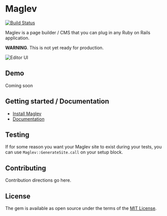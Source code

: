 # Maglev

[![Build Status](https://travis-ci.com/maglevhq/maglev-core.svg?token=Peo8iU6ug5EgwGpofkrd&branch=master)](https://travis-ci.com/maglevhq/maglev-core)

Maglev is a page builder / CMS that you can plug in any Ruby on Rails application.

**WARNING**. This is not yet ready for production.

![Editor UI](https://gblobscdn.gitbook.com/assets%2F-Me54MJUO0o8Vj5WCTWJ%2F-MeUwrTI6TuqN8mdhZtm%2F-MekxQC_Ueu6lgqhQ9BW%2Feditor-ui-default.jpg?alt=media&token=58e1782a-00c2-4b29-8ff3-0988a90d7517)

## Demo

Coming soon

## Getting started / Documentation

- [Install Maglev](https://docs.maglev.dev/quickstart)
- [Documentation](https://docs.maglev.dev/)

## Testing

If for some reason you want your Maglev site to exist during your tests,
you can use `Maglev::GenerateSite.call` on your setup block.

## Contributing
Contribution directions go here.

## License
The gem is available as open source under the terms of the [MIT License](https://opensource.org/licenses/MIT).
